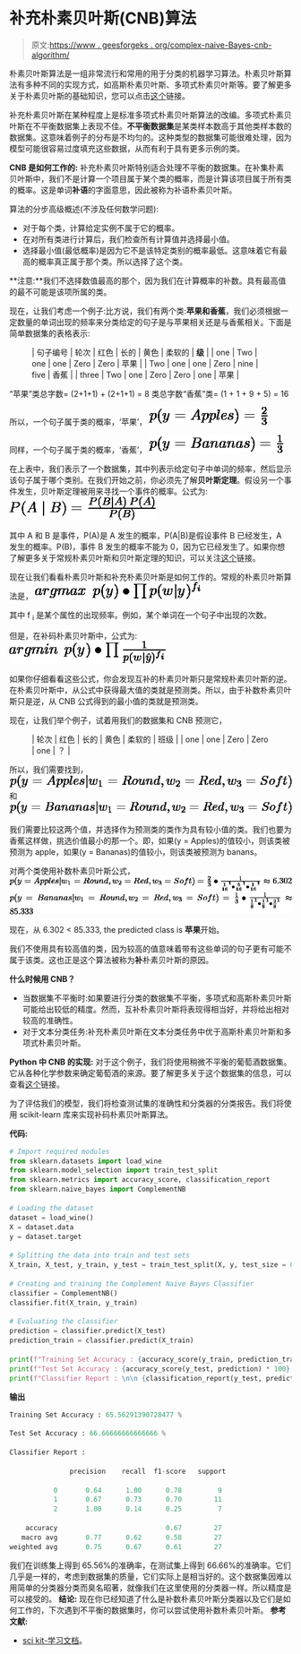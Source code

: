 # 补充朴素贝叶斯(CNB)算法

> 原文:[https://www . geesforgeks . org/complex-naive-Bayes-cnb-algorithm/](https://www.geeksforgeeks.org/complement-naive-bayes-cnb-algorithm/)

朴素贝叶斯算法是一组非常流行和常用的用于分类的机器学习算法。朴素贝叶斯算法有多种不同的实现方式，如高斯朴素贝叶斯、多项式朴素贝叶斯等。要了解更多关于朴素贝叶斯的基础知识，您可以点击[这个](https://www.geeksforgeeks.org/naive-bayes-classifiers/)链接。

补充朴素贝叶斯在某种程度上是标准多项式朴素贝叶斯算法的改编。多项式朴素贝叶斯在不平衡数据集上表现不佳。**不平衡数据集**是某类样本数高于其他类样本数的数据集。这意味着例子的分布是不均匀的。这种类型的数据集可能很难处理，因为模型可能很容易过度填充这些数据，从而有利于具有更多示例的类。

**CNB 是如何工作的:**
补充朴素贝叶斯特别适合处理不平衡的数据集。在补集朴素贝叶斯中，我们不是计算一个项目属于某个类的概率，而是计算该项目属于所有类的概率。这是单词**补语**的字面意思，因此被称为补语朴素贝叶斯。

算法的分步高级概述(不涉及任何数学问题):

*   对于每个类，计算给定实例不属于它的概率。
*   在对所有类进行计算后，我们检查所有计算值并选择最小值。
*   选择最小值(最低概率)是因为它不是该特定类别的概率最低。这意味着它有最高的概率真正属于那个类。所以选择了这个类。

**注意:**我们不选择数值最高的那个，因为我们在计算概率的补数。具有最高值的最不可能是该项所属的类。

现在，让我们考虑一个例子:比方说，我们有两个类:**苹果和香蕉**，我们必须根据一定数量的单词出现的频率来分类给定的句子是与苹果相关还是与香蕉相关。下面是简单数据集的表格表示:

<figure class="table">

| 句子编号 | 轮次 | 红色 | 长的 | 黄色 | 柔软的 | **级** |
| one | Two | one | one | Zero | Zero | 苹果 |
| Two | one | one | Zero | nine | five | 香蕉 |
| three | Two | one | Zero | Zero | one | 苹果 |

</figure>

“苹果”类总字数= (2+1+1) + (2+1+1) = 8
类总字数“香蕉”类= (1 + 1 + 9 + 5) = 16

所以，一个句子属于类的概率，‘苹果’，
![\Large p(y = Apples) = {2 \over 3}](img/2bc21f5260c886b3667c53bb63394978.png "Rendered by QuickLaTeX.com")

同样，一个句子属于类的概率，‘香蕉’，
![\Large p(y = Bananas) = {1 \over 3}](img/3d464261badb2b019cf30877c5dcea97.png "Rendered by QuickLaTeX.com")

在上表中，我们表示了一个数据集，其中列表示给定句子中单词的频率，然后显示该句子属于哪个类别。在我们开始之前，你必须先了解**贝叶斯定理**。假设另一个事件发生，贝叶斯定理被用来寻找一个事件的概率。公式为:
![\Large P(A \mid B) = \frac{P(B \mid A) \, P(A)}{P(B)}](img/2da73ec232d9557ec5cb38a7bd1d8dae.png "Rendered by QuickLaTeX.com")

其中 A 和 B 是事件，P(A)是 A 发生的概率，P(A|B)是假设事件 B 已经发生，A 发生的概率。P(B)，事件 B 发生的概率不能为 0，因为它已经发生了。如果你想了解更多关于常规朴素贝叶斯和贝叶斯定理的知识，可以关注[这个](https://www.geeksforgeeks.org/naive-bayes-classifiers/)链接。

现在让我们看看朴素贝叶斯和补充朴素贝叶斯是如何工作的。常规的朴素贝叶斯算法是，
![\Large argmax \ p(y) \bullet \prod p(w | y)^{f_i} ](img/dd0f7a6d303ad4fd50af2206c45c69d6.png "Rendered by QuickLaTeX.com")

其中 f <sub>i</sub> 是某个属性的出现频率。例如，某个单词在一个句子中出现的次数。

但是，在补码朴素贝叶斯中，公式为:
![\Large argmin \ p(y) \bullet \prod {1 \over p(w | \hat y)^{f_i}} ](img/80517053674b5ca2c2789350c7948240.png "Rendered by QuickLaTeX.com")

如果你仔细看看这些公式，你会发现互补的朴素贝叶斯只是常规朴素贝叶斯的逆。在朴素贝叶斯中，从公式中获得最大值的类就是预测类。所以，由于补数朴素贝叶斯只是逆，从 CNB 公式得到的最小值的类就是预测类。

现在，让我们举个例子，试着用我们的数据集和 CNB 预测它，

<figure class="table">

| 轮次 | 红色 | 长的 | 黄色 | 柔软的 | 班级 |
| one | one | Zero | Zero | one | ？ |

</figure>

所以，我们需要找到，
![\Large p(y = Apples|w_1 = Round, w_2 = Red, w_3 = Soft) ](img/66fbbe509ba0221167732fe694b39619.png "Rendered by QuickLaTeX.com")
和
![\Large p(y = Bananas|w_1 = Round, w_2 = Red, w_3 = Soft)](img/05ec0f868b289386d60a8a4ee6b6e0ef.png "Rendered by QuickLaTeX.com")

我们需要比较这两个值，并选择作为预测类的类作为具有较小值的类。我们也要为香蕉这样做，挑选价值最小的那一个。即，如果(y = Apples)的值较小，则该类被预测为 apple，如果(y = Bananas)的值较小，则该类被预测为 banans。

对两个类使用补数朴素贝叶斯公式，
![\Large p(y=Apples|w_1 = Round, w_2 = Red, w_3 = Soft) = {2 \over 3} \bullet {1 \over { {1 \over 16}^{1} \bullet {5 \over 16}^{1} \bullet {1 \over 16}^{1} } } \approx 6.302 ](img/d4d9ddb32f559cfbda208beadbb43ffd.png "Rendered by QuickLaTeX.com")
![\Large p(y=Bananas|w_1 = Round, w_2 = Red, w_3 = Soft) = {1 \over 3} \bullet {1 \over { {1 \over 8}^{1} \bullet {1 \over 8}^{1} \bullet {2 \over 8}^{1} } } \approx 85.333 ](img/d38fd2f23fff8c750b9f2c259ba00176.png "Rendered by QuickLaTeX.com")

现在，从 6.302 < 85.333, the predicted class is **苹果**开始。

我们不使用具有较高值的类，因为较高的值意味着带有这些单词的句子更有可能不属于该类。这也正是这个算法被称为**补**朴素贝叶斯的原因。

**什么时候用 CNB？**

*   当数据集不平衡时:如果要进行分类的数据集不平衡，多项式和高斯朴素贝叶斯可能给出较低的精度。然而，互补朴素贝叶斯将表现得相当好，并将给出相对较高的准确性。
*   对于文本分类任务:补充朴素贝叶斯在文本分类任务中优于高斯朴素贝叶斯和多项式朴素贝叶斯。

**Python 中 CNB 的实现:**
对于这个例子，我们将使用稍微不平衡的葡萄酒数据集。它从各种化学参数来确定葡萄酒的来源。要了解更多关于这个数据集的信息，可以查看[这个](https://archive.ics.uci.edu/ml/datasets/wine)链接。

为了评估我们的模型，我们将检查测试集的准确性和分类器的分类报告。我们将使用 scikit-learn 库来实现补码朴素贝叶斯算法。

**代码:**

```py
# Import required modules
from sklearn.datasets import load_wine
from sklearn.model_selection import train_test_split
from sklearn.metrics import accuracy_score, classification_report
from sklearn.naive_bayes import ComplementNB

# Loading the dataset 
dataset = load_wine()
X = dataset.data
y = dataset.target

# Splitting the data into train and test sets
X_train, X_test, y_train, y_test = train_test_split(X, y, test_size = 0.15, random_state = 42)

# Creating and training the Complement Naive Bayes Classifier
classifier = ComplementNB()
classifier.fit(X_train, y_train)

# Evaluating the classifier
prediction = classifier.predict(X_test)
prediction_train = classifier.predict(X_train)

print(f"Training Set Accuracy : {accuracy_score(y_train, prediction_train) * 100} %\n")
print(f"Test Set Accuracy : {accuracy_score(y_test, prediction) * 100} % \n\n")
print(f"Classifier Report : \n\n {classification_report(y_test, prediction)}")
```

**输出**

```py
Training Set Accuracy : 65.56291390728477 %

Test Set Accuracy : 66.66666666666666 % 

Classifier Report : 

               precision    recall  f1-score   support

           0       0.64      1.00      0.78         9
           1       0.67      0.73      0.70        11
           2       1.00      0.14      0.25         7

    accuracy                           0.67        27
   macro avg       0.77      0.62      0.58        27
weighted avg       0.75      0.67      0.61        27

```

我们在训练集上得到 65.56%的准确率，在测试集上得到 66.66%的准确率。它们几乎是一样的，考虑到数据集的质量，它们实际上是相当好的。这个数据集因难以用简单的分类器分类而臭名昭著，就像我们在这里使用的分类器一样。所以精度是可以接受的。
**结论:**
现在你已经知道了什么是补数朴素贝叶斯分类器以及它们是如何工作的，下次遇到不平衡的数据集时，你可以尝试使用补数朴素贝叶斯。
**参考文献:**

*   [sci kit-学习文档](https://scikit-learn.org/stable/modules/naive_bayes.html#complement-naive-bayes)。